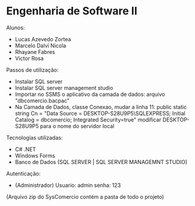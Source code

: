 # Engenharia de Software II

Alunos:
- Lucas Azevedo Zortea
- Marcelo Dalvi Nicola
- Rhayane Fabres
- Victor Rosa

Passos de utilização:
- Instalar SQL server
- Instalar SQL server management studio
- Importar no SSMS o aplicativo da camada de dados: arquivo "dbcomercio.bacpac"
- Na Camada de Dados, classe Conexao, mudar a linha 11:
    public static string Cn = "Data Source = DESKTOP-S28U9P5\\SQLEXPRESS; Initial Catalog = dbcomercio; Integrated Security=true"
    modificar DESKTOP-S28U9P5 para o nome do servidor local

Tecnologias utilizadas:
- C# .NET
- Windows Forms
- Banco de Dados (SQL SERVER | SQL SERVER MANAGEMNT STUDIO)

Autenticação:
- (Administrador) Usuario: admin 	senha: 123

(Arquivo zip do SysComercio contém a pasta de todo o projeto)
